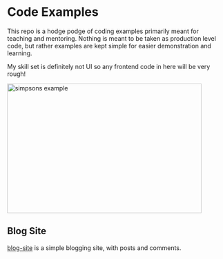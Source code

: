 # Code Examples

This repo is a hodge podge of coding examples primarily meant for teaching and mentoring. Nothing is meant to be taken as production level code, but rather examples are kept simple for easier demonstration and learning.

My skill set is definitely not UI so any frontend code in here will be very rough!

<p>
  <img width="450" height="300" src="https://media.giphy.com/media/3orieS4jfHJaKwkeli/giphy.gif" alt="simpsons example">
</p>

## Blog Site

[blog-site](./blog-site/README.md) is a simple blogging site, with posts and comments.

